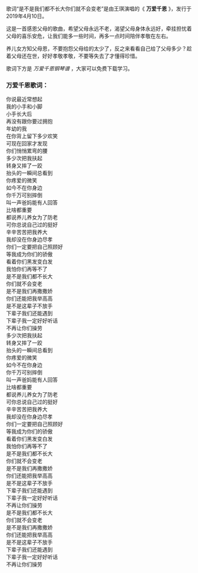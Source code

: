 

歌词“是不是我们都不长大你们就不会变老”是由王琪演唱的《 **万爱千恩** 》，发行于2019年4月10日。

这是一首感恩父母的歌曲，希望父母永远不老，渴望父母身体永远好，牵挂担忧着父母的喜乐安危，让我们能多一些时间，再多一点时间陪伴孝敬在左右。

养儿女方知父母恩，不要抱怨父母给的太少了，反之来看看自己给了父母多少？趁着父母还在世，好好孝敬孝敬，不要等失去了才懂得珍惜。

歌词下方是 _万爱千恩钢琴谱_ ，大家可以免费下载学习。

### 万爱千恩歌词：

你说最近常想起  
我的小手和小脚  
小手长大后  
再没有跟你要过拥抱  
年幼的我  
在你背上留下多少欢笑  
可现在回家才发现  
你们悄悄累弯的腰  
多少次把我扶起  
转身又摔了一跤  
抬头的一瞬间总看到  
你疼爱的微笑  
如今不在你身边  
你千万可别摔倒  
叫一声爸妈能有人回答  
比啥都重要  
都说养儿养女为了防老  
可你总说自己过的挺好  
辛辛苦苦把我养大  
我却没在你身边尽孝  
你们一定要把自己照顾好  
等我成为你们的骄傲  
看着你们黑发变白发  
我怕你们再等不了  
是不是我们都不长大  
你们就不会变老  
是不是我们再撒撒娇  
你们还能把我举高高  
是不是这辈子不放手  
下辈子我们还能遇到  
下辈子我一定好好听话  
不再让你们操劳  
多少次把我扶起  
转身又摔了一跤  
抬头的一瞬间总看到  
你疼爱的微笑  
如今不在你身边  
你千万可别摔倒  
叫一声爸妈能有人回答  
比啥都重要  
都说养儿养女为了防老  
可你总说自己过的挺好  
辛辛苦苦把我养大  
我却没在你身边尽孝  
你们一定要把自己照顾好  
等我成为你们的骄傲  
看着你们黑发变白发  
我怕你们再等不了  
是不是我们都不长大  
你们就不会变老  
是不是我们再撒撒娇  
你们还能把我举高高  
是不是这辈子不放手  
下辈子我们还能遇到  
下辈子我一定好好听话  
不再让你们操劳  
是不是我们都不长大  
你们就不会变老  
是不是我们再撒撒娇  
你们还能把我举高高  
是不是这辈子不放手  
下辈子我们还能遇到  
下辈子我一定好好听话  
不再让你们操劳


